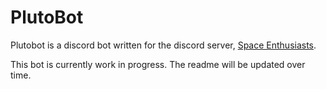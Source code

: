 # PlutoBot
Plutobot is a discord bot written for the discord server, [Space Enthusiasts](https://discord.gg/0rD4Ubh43S6q4asm).

This bot is currently work in progress. The readme will be updated over time.
